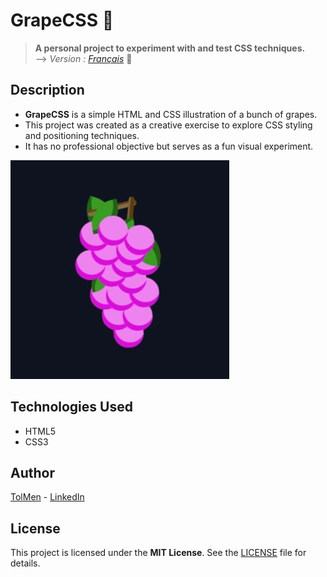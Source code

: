 # GrapeCSS 🍇

> **A personal project to experiment with and test CSS techniques.** <br>
> --> *Version : [Français](README_fr.md)* 📖

## Description

- **GrapeCSS** is a simple HTML and CSS illustration of a bunch of grapes.  
- This project was created as a creative exercise to explore CSS styling and positioning techniques.  
- It has no professional objective but serves as a fun visual experiment.

![GrapeCSS Preview](screenshot.jpg)

## Technologies Used

- HTML5  
- CSS3  

## Author

[TolMen](https://github.com/TolMen) - [LinkedIn](https://www.linkedin.com/in/jessyfrachisse/)

## License

This project is licensed under the **MIT License**. See the [LICENSE](LICENSE) file for details.
